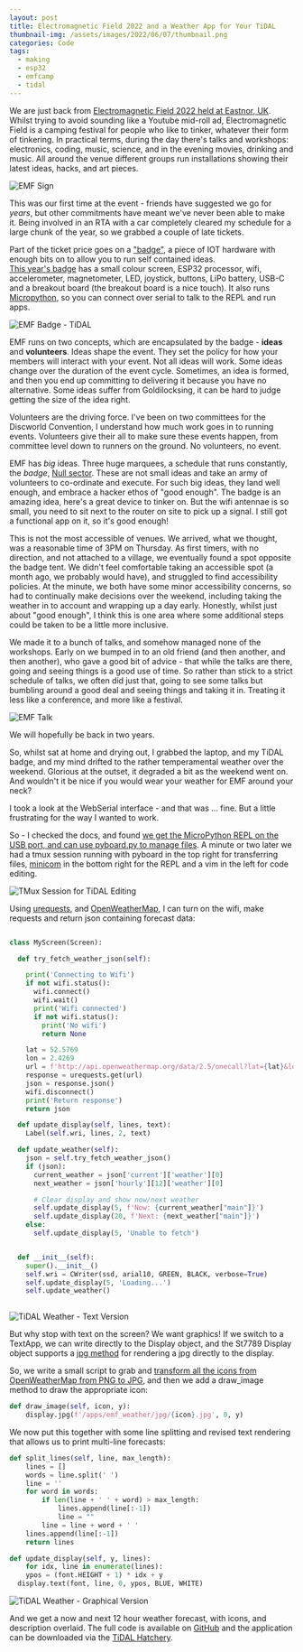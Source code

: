 ```yaml
---
layout: post
title: Electromagnetic Field 2022 and a Weather App for Your TiDAL
thumbnail-img: /assets/images/2022/06/07/thumbnail.png
categories: Code
tags: 
  - making
  - esp32
  - emfcamp
  - tidal
---
```


We are just back from [Electromagnetic Field 2022 held at Eastnor, UK](https://www.emfcamp.org/).  Whilst trying to avoid sounding like a Youtube mid-roll 
ad, Electromagnetic Field is a camping festival for people who like to tinker, whatever their form of tinkering.  In practical terms, 
during the day there's talks and workshops: electronics, coding, music, science, and in the evening movies, drinking and music.  All 
around the venue different groups run installations showing their latest ideas, hacks, and art pieces.

![EMF Sign](/assets/images/2022/06/07/emf_sign.jpg)


This was our first time at the event - friends have suggested we go for _years_, but other commitments have meant we've never been 
able to make it.  Being involved in an RTA with a car completely cleared my schedule for a large chunk of the year, so we 
grabbed a couple of late tickets.

Part of the ticket price goes on a ["badge"](https://badge.emfcamp.org/wiki/Main_Page), a piece of IOT hardware with enough bits on to allow you to run self contained ideas.  
[This year's badge](https://github.com/emfcamp/tidal-docs) has a small colour screen, ESP32 processor, wifi, accelerometer, 
magnetometer, LED, joystick, buttons, LiPo battery, USB-C and a breakout board (the breakout board is a nice touch). 
It also runs [Micropython](https://micropython.org/), so you can connect over serial to talk to the REPL and run apps.

![EMF Badge - TiDAL](/assets/images/2022/06/07/emf_tidal_hello.jpg)

EMF runs on two concepts, which are encapsulated by the badge - __ideas__ and __volunteers__.  Ideas shape the event.  They set 
the policy for how your members will interact with your event.  Not all ideas will work.  Some ideas change over the 
duration of the event cycle.  Sometimes, an idea is formed, and then you end up committing to delivering it because 
you have no alternative.  Some ideas suffer from Goldilocksing, it can be hard to judge getting the size of the idea right.

Volunteers are the driving force.  I've been on two committees for the Discworld Convention, I understand how much work 
goes in to running events.  Volunteers give their all to make sure these events happen, from committee level down to 
runners on the ground.  No volunteers, no event.  

EMF has *big* ideas. Three huge marquees, a schedule that runs constantly, the *badge*, [Null sector](https://twitter.com/search?q=null%20sector%20emfcamp).  These are not small 
ideas and take an army of volunteers to co-ordinate and execute.  For such big ideas, they land well enough, and embrace 
a hacker ethos of "good enough".  The badge is an amazing idea, here's a great device to tinker on.  But the wifi antennae 
is so small, you need to sit next to the router on site to pick up a signal.  I still got a functional app on it, 
so it's good enough!

This is not the most accessible of venues.  We arrived, what we thought, was a reasonable time of 3PM on Thursday.  As 
first timers, with no direction, and not attached to a village, we eventually found a spot opposite the badge tent.  We 
didn't feel comfortable taking an accessible spot (a month ago, we probably would have), and struggled to find 
accessibility policies.  At the minute, we both have some minor accessibility concerns, so had to continually make decisions 
over the weekend, including taking the weather in to account and wrapping up a day early.  Honestly, whilst just about 
"good enough", I think this is one area where some additional steps could be taken to be a little more inclusive.

We made it to a bunch of talks, and somehow managed none of the workshops.  Early on we bumped in to an old friend (and 
then another, and then another), who gave a good bit of advice - that while the talks are there, going and seeing things 
is a good use of time.  So rather than stick to a strict schedule of talks, we often did just that, going to see some 
talks but bumbling around a good deal and seeing things and taking it in.  Treating it less like a conference, and more 
like a festival.

![EMF Talk](/assets/images/2022/06/07/emf_talk.jpg)

We will hopefully be back in two years.

So, whilst sat at home and drying out, I grabbed the laptop, and my TiDAL badge, and my mind drifted to the rather 
temperamental weather over the weekend.  Glorious at the outset, it degraded a bit as the weekend went on.  And wouldn't 
it be nice if you would wear your weather for EMF around your neck?

I took a look at the WebSerial interface - and that was ... fine.  But a little frustrating for the way I wanted to work.

So - I checked the docs, and found [we get the MicroPython REPL on the USB port, and can use pyboard.py to manage files](https://github.com/emfcamp/tidal-docs/blob/main/AppQuickstart.md).  A 
minute or two later we had a tmux session running with pyboard in the top right for transferring files, [minicom](https://en.wikipedia.org/wiki/Minicom) in the 
bottom right for the REPL and a vim in the left for code editing.

![TMux Session for TiDAL Editing](/assets/images/2022/06/07/emf_tmux_tidal.png)

Using [urequests](https://makeblock-micropython-api.readthedocs.io/en/latest/public_library/Third-party-libraries/urequests.html), and [OpenWeatherMap](https://openweathermap.org/), I can turn on the wifi, make requests and return json containing forecast data:

```python

class MyScreen(Screen):

  def try_fetch_weather_json(self):

    print('Connecting to Wifi')
    if not wifi.status():
      wifi.connect()
      wifi.wait()
      print('Wifi connected')
      if not wifi.status():
        print('No wifi')
        return None

    lat = 52.5769
    lon = 2.4269
    url = f'http://api.openweathermap.org/data/2.5/onecall?lat={lat}&lon={lon}&units=metric&appid={api_key}'
    response = urequests.get(url)
    json = response.json()
    wifi.disconnect()
    print('Return response')
    return json

  def update_display(self, lines, text):
    Label(self.wri, lines, 2, text)

  def update_weather(self):
    json = self.try_fetch_weather_json()
    if (json):
      current_weather = json['current']['weather'][0]
      next_weather = json['hourly'][12]['weather'][0]

      # Clear display and show now/next weather
      self.update_display(5, f'Now: {current_weather["main"]}')
      self.update_display(20, f'Next: {next_weather["main"]}')
    else:
      self.update_display(5, 'Unable to fetch')


  def __init__(self):
    super().__init__()
    self.wri = CWriter(ssd, arial10, GREEN, BLACK, verbose=True)
    self.update_display(5, 'Loading...')
    self.update_weather()
  
```

![TiDAL Weather - Text Version](/assets/images/2022/06/07/emf_tidal_text.jpg)

But why stop with text on the screen?  We want graphics!  If we switch to a TextApp, we can write
directly to the Display object, and the St7789 Display object supports a [jpg method](https://github.com/russhughes/st7789_mpy/blob/master/README.md) for rendering a 
jpg directly to the display.

So, we write a small script to grab and [transform all the icons from OpenWeatherMap from PNG to JPG](https://github.com/kianryan/emf_weather/blob/main/img/get-image.py), 
and then we add a draw_image method to draw the appropriate icon:

```python
def draw_image(self, icon, y):
	display.jpg(f'/apps/emf_weather/jpg/{icon}.jpg', 0, y)
```

We now put this together with some line splitting and revised text rendering that allows us to print 
multi-line forecasts:

```python
def split_lines(self, line, max_length):
    lines = []
    words = line.split(' ')
    line = ''
    for word in words:
        if len(line + ' ' + word) > max_length:
            lines.append(line[:-1])
            line = ""
        line = line + word + ' '
    lines.append(line[:-1])
    return lines

def update_display(self, y, lines):
	for idx, line in enumerate(lines):
    ypos = (font.HEIGHT + 1) * idx + y
  display.text(font, line, 0, ypos, BLUE, WHITE)
```
![TiDAL Weather - Graphical Version](/assets/images/2022/06/07/emf_tidal_graphics.jpg)

And we get a now and next 12 hour weather forecast, with icons, and description overlaid.  The full code 
is available on [GitHub](https://github.com/kianryan/emf_weather) and the application can be downloaded via the [TiDAL Hatchery](https://2022.badge.emfcamp.org/projects/emf_weather).






